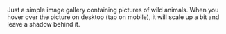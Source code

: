 Just a simple image gallery containing pictures of wild animals. When you hover over the picture on desktop (tap on mobile), it will scale up a bit and leave a shadow behind it.
